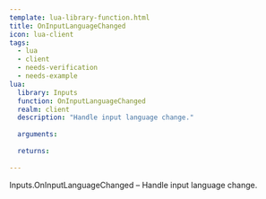 ```yaml
---
template: lua-library-function.html
title: OnInputLanguageChanged
icon: lua-client
tags:
  - lua
  - client
  - needs-verification
  - needs-example
lua:
  library: Inputs
  function: OnInputLanguageChanged
  realm: client
  description: "Handle input language change."
  
  arguments:
  
  returns:
    
---
```


<div class="lua__search__keywords">
Inputs.OnInputLanguageChanged &#x2013; Handle input language change.
</div>
